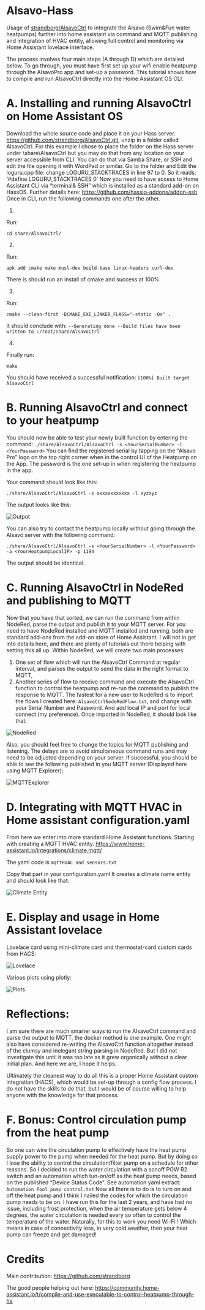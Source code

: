 # Alsavo-Hass
Usage of [strandborg/AlsavoCtrl](https://github.com/strandborg/AlsavoCtrl) to integrate the Alsavo (Swim&amp;Fun water heatpumps) further into home assistant via command and MQTT publishing and integration of HVAC entity, allowing full control and monitoring via Home Assistant lovelace interface.

The process involves four main steps (A through D) which are detailed below. To go through, you must have first set up your wifi enable heatpump through the AlsavoPro app and set-up a password.
This tutorial shows how to compile and run AlsavoCtrl directly into the Home Assistant OS CLI.

# A.	Installing and running AlsavoCtrl on Home Assistant OS
Download the whole source code and place it on your Hass server. https://github.com/strandborg/AlsavoCtrl.git, unzip in a folder called AlsavoCtrl.
For this example I chose to place the folder on the Hass server under \share\AlsavoCtrl but you may do that from any location on your server accessible from CLI.
You can do that via Samba Share, or SSH and edit the file opening it with WordPad or similar.
Go to the folder and Edit the loguru.cpp file: change LOGURU_STACKTRACES in line 97 to 0.
So it reads: ‘#define LOGURU_STACKTRACES 0’
Now you need to have access to Home Assistant CLI via “terminal& SSH” which is installed as a standard add-on on HassOS. Further details here: https://github.com/hassio-addons/addon-ssh
Once in CLI, run the following commands one after the other.

1.	
Run:
```
cd share/AlsavoCtrl/
```
2. 
Run:
```
apk add cmake make musl-dev build-base linux-headers curl-dev
```
There is should run an install of cmake and success at 100%

3.	
Run:
```
cmake --clean-first -DCMAKE_EXE_LINKER_FLAGS="-static -Os" .
```
It should conclude with:
`--Generating done
--Build files have been written to :/root/share/AlsavoCtrl`

4.
Finally run:
```
make
```
You should have received a successful notification:
`[100%] Built target AlsavoCtrl`

# B.	Running AlsavoCtrl and connect to your heatpump
You should now be able to test your newly built function by entering the command:
`./share/AlsavoCtrl/AlsavoCtrl -s <YourSerialNumber> -l <YourPassword>`
You can find the registered serial by tapping on the “Alsavo Pro” logo on the top right corner when in the control UI of the Heatpump on the App.
The password is the one set-up in when registering the heatpump in the app.

Your command should look like this:
```
./share/AlsavoCtrl/AlsavoCtrl -s xxxxxxxxxxxx -l xyzxyz
```
The output looks like this:

![Output](image/output.png)

You can also try to contact the heatpump locally without going through the Alsavo server with the following command:
```
./share/AlsavoCtrl/AlsavoCtrl -s <YourSerialNumber> -l <YourPassword> -a <YourHeatpumpLocalIP> -p 1194
```
The output should be identical.
# C.	Running AlsavoCtrl in NodeRed and publishing to MQTT
Now that you have that sorted, we can run the command from within NodeRed, parse the output and publish it to your MQTT server.
For you need to have NodeRed installed and MQTT installed and running, both are standard add-ons from the add-on store of Home Assistant.  I will not in get into details here, and there are plenty of tutorials out there helping with setting this all up.
Within NodeRed, we will create two main processes:
1.	One set of flow which will run the AlsavoCtrl Command at regular interval, and parses the output to send the data in the right format to MQTT,
2.	Another series of flow to receive command and execute the AlsavoCtrl function to control the heatpump and re-run the command to publish the response to MQTT.
The fastest for a new user to NodeRed is to import the flows I created here: `AlsavoCtrlNodeRedFlow.txt`, and change with your Serial Number and Password. And add local IP and port for local connect (my preference).
Once imported in NodeRed, it should look like that:

![NodeRed](image/NodeRedFlow.png)

Also, you should feel free to change the topics for MQTT publishing and listening.
The delays are to avoid simultaneous command runs and may need to be adjusted depending on your server.
If successful, you should be able to see the following published in you MQTT server (Displayed here using MQTT Explorer):

![MQTTExplorer](image/MQTToutput.png)

# D.	Integrating with MQTT HVAC in Home assistant configuration.yaml
From here we enter into more standard Home Assistant functions. 
Starting with creating a MQTT HVAC entity. https://www.home-assistant.io/integrations/climate.mqtt/

The yaml code is `mqttHVAC and sensors.txt`

Copy that part in your configuration.yaml
It creates a climate.name entity and should look like that:

![Climate Entity](image/climateentity.png)

# E.	Display and usage in Home Assistant lovelace
Lovelace card using mini-climate card and thermostat-card custom cards from HACS: 

![Lovelace](image/LovelaceCard.png)

Various plots using plotly:

![Plots](image/plotly.png)

# Reflections:
I am sure there are much smarter ways to run the AlsavoCtrl command and parse the output to MQTT, the docker method is one example. One might also have considered re-writing the AlsavoCtrl function altogether instead of the clumsy and inelegant string parsing in NodeRed. But I did not investigate this until it was too late as it grew organically without a clear initial plan. And here we are, I hope it helps.

Ultimately the cleanest way to do all this is a proper Home Assistant custom integration (HACS), which would be set-up through a config flow process. I do not have the skills to do that, but I would be of course willing to help anyone with the knowledge for that process.

# F.	Bonus: Control circulation pump from the heat pump
So one can wire the circulation pump to effectively have the heat pump supply power to the pump when needed for the heat pump. But by doing so I lose the ability to control the circulation/filter pump on a schedule for other reasons.
So I decided to run the water circulation with a sonoff POW R2 switch and an automation which tun-on/off as the heat pump needs, based on the published “Device Status Code”.
See automation yaml extract: `Automation Pool pump control.txt`
Now all there is to do is to turn on and off the heat pump and I think I nailed the codes for which the circulation pump needs to be on. I have run this for the last 2 years, and have had no issue, including frost protection, when the air temperature gets below 4 degrees, the water circulation is needed every so often to control the temperature of the water.
Naturally, for this to work you need Wi-Fi ! Which means in case of connectivity loss, in very cold weather, then your heat pump can freeze and get damaged!

# Credits
Main contribution: 
https://github.com/strandborg

The good people helping out here:
https://community.home-assistant.io/t/compile-and-use-executable-to-control-heatpump-through-ha


